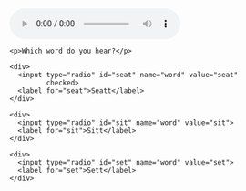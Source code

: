 <!-- <!doctype html> -->

<html lang="en">
<head>
  <meta charset="utf-8">

  <title>The HTML5 Herald</title>
  <meta name="description" content="The HTML5 Herald">
  <meta name="author" content="SitePoint">

  <link rel="stylesheet" href="css/styles.css?v=1.0">

</head>

<body>
  
   <audio controls id="music">
     <!-- <source src="Sit.mp3" type="audio/mpeg" id='audioFile'> -->
    </audio> 
    
    <p>Which word do you hear?</p>

    <div>
      <input type="radio" id="seat" name="word" value="seat"
             checked>
      <label for="seat">Seatt</label>
    </div>

    <div>
      <input type="radio" id="sit" name="word" value="sit">
      <label for="sit">Sitt</label>
    </div>

    <div>
      <input type="radio" id="set" name="word" value="set">
      <label for="set">Sett</label>
    </div>

  <script>
  
  var files = ['Seat.mp3', 'Sit.mp3', 'Sett.mp3'];
  var myAudio = document.getElementById("AudioFile");
  var file = files[Math.random(3)];
  
  var audio = document.createElement('audio');  

    
  var source = document.createElement('source');
  source.setAttribute("src", file);
  source.setAttribute("type", "audio/mpeg");
  source.setAttribute("id", "audioFile");
    
  audio.appendChild(source);
    
  
  var myMusic= document.getElementById("music");
  
  function play() {
  myMusic.play();
  }

  function pause() {
  myMusic.pause();
  }
  </script>

</body>
</html>
